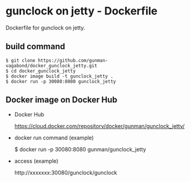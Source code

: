 # gunclock on jetty - Dockerfile

Dockerfile for gunclock on jetty.

## build command 
    $ git clone https://github.com/gunman-vagabond/docker_gunclock_jetty.git
    $ cd docker_gunclock_jetty
    $ docker image build -t gunclock_jetty .
    $ docker run -p 30080:8080 gunclock_jetty

## Docker image on Docker Hub

- Docker Hub 

    https://cloud.docker.com/repository/docker/gunman/gunclock_jetty/

- docker run command (example)

    $ docker run -p 30080:8080 gunman/gunclock_jetty

- access (example)

    http://xxxxxxx:30080/gunclock/gunclock

